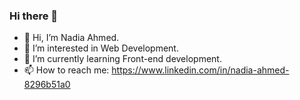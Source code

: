 ### Hi there 👋

- 👋 Hi, I’m Nadia Ahmed.
- 👀 I’m interested in Web Development.
- 🌱 I’m currently learning Front-end development.
- 📫 How to reach me: https://www.linkedin.com/in/nadia-ahmed-8296b51a0

